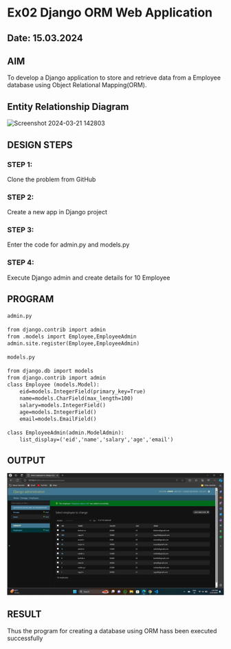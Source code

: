 # Ex02 Django ORM Web Application
## Date: 15.03.2024

## AIM
To develop a Django application to store and retrieve data from a Employee database using Object Relational Mapping(ORM).

## Entity Relationship Diagram

![Screenshot 2024-03-21 142803](https://github.com/R01ty/ORM/assets/142526219/95969447-81f2-430b-a6f0-9a38dfff078a)

## DESIGN STEPS

### STEP 1:
Clone the problem from GitHub

### STEP 2:
Create a new app in Django project

### STEP 3:
Enter the code for admin.py and models.py

### STEP 4:
Execute Django admin and create details for 10 Employee

## PROGRAM
```
admin.py

from django.contrib import admin
from .models import Employee,EmployeeAdmin
admin.site.register(Employee,EmployeeAdmin)

models.py 

from django.db import models
from django.contrib import admin
class Employee (models.Model):
    eid=models.IntegerField(primary_key=True)
    name=models.CharField(max_length=100)
    salary=models.IntegerField()
    age=models.IntegerField()
    email=models.EmailField()
 
class EmployeeAdmin(admin.ModelAdmin):
    list_display=('eid','name','salary','age','email')
```


## OUTPUT

![alt text](django.png)

## RESULT
Thus the program for creating a database using ORM hass been executed successfully
